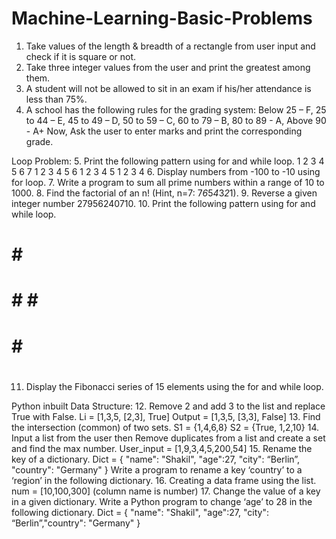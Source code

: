 # Machine-Learning-Basic-Problems
1. Take values of the length & breadth of a rectangle from user input and check if it is square or not.
2. Take three integer values from the user and print the greatest among them.
3. A student will not be allowed to sit in an exam if his/her attendance is less than 75%.
4. A school has the following rules for the grading system:
Below 25 – F, 25 to 44 – E, 45 to 49 – D, 50 to 59 – C, 60 to 79 – B, 80 to 89 - A, Above 90 - A+
Now, Ask the user to enter marks and print the corresponding grade.

Loop Problem:
5. Print the following pattern using for and while loop.
1 2 3 4 5 6 7
1 2 3 4 5 6
1 2 3 4 5
1 2 3 4
6. Display numbers from -100 to -10 using for loop.
7. Write a program to sum all prime numbers within a range of 10 to 1000.
8. Find the factorial of an n! (Hint, n=7: 7*6*5*4*3*2*1).
9. Reverse a given integer number 27956240710.
10. Print the following pattern using for and while loop.
# # #
# # # #
# # #
# #
11. Display the Fibonacci series of 15 elements using the for and while loop.

Python inbuilt Data Structure:
12. Remove 2 and add 3 to the list and replace True with False.
Li = [1,3,5, [2,3], True]
Output = [1,3,5, [3,3], False]
13. Find the intersection (common) of two sets.
S1 = {1,4,6,8}
S2 = {True, 1,2,10}
14. Input a list from the user then Remove duplicates from a list and create a set and find the max
number. User_input = [1,9,3,4,5,200,54]
15. Rename the key of a dictionary.
Dict = { "name": "Shakil", "age":27, "city": “Berlin”, "country": "Germany" }
Write a program to rename a key ‘country’ to a ‘region’ in the following dictionary.
16. Creating a data frame using the list.
num = [10,100,300] (column name is number)
17. Change the value of a key in a given dictionary.
Write a Python program to change ‘age’ to 28 in the following dictionary.
Dict = { "name": "Shakil", "age":27, "city": “Berlin”,"country": "Germany" }
